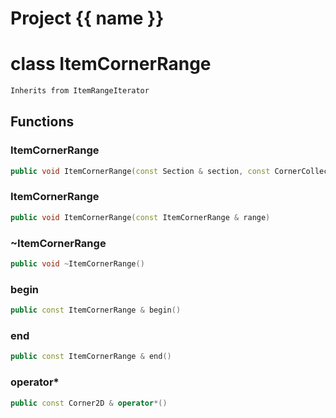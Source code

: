<script setup>
import {useRoute} from 'vitepress'
const {path} = useRoute()
const tokens = path.split('/')
const words = tokens[2].split('-');
for (let i = 0; i < words.length; i++) {
    words[i] = words[i].charAt(0).toUpperCase() + words[i].slice(1);
    words[i] = words[i].replace('geode', 'Geode')
}
const name = words.join('-');
</script>
# Project {{ name }}

# class ItemCornerRange


```cpp
Inherits from ItemRangeIterator
```



## Functions

### ItemCornerRange

```cpp
public void ItemCornerRange(const Section & section, const CornerCollection2D & boundary)
```


### ItemCornerRange

```cpp
public void ItemCornerRange(const ItemCornerRange & range)
```


### ~ItemCornerRange

```cpp
public void ~ItemCornerRange()
```


### begin

```cpp
public const ItemCornerRange & begin()
```


### end

```cpp
public const ItemCornerRange & end()
```


### operator*

```cpp
public const Corner2D & operator*()
```




